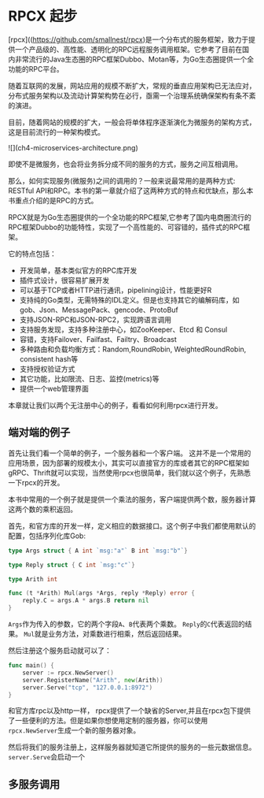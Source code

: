 # RPCX 起步

[rpcx]((https://github.com/smallnest/rpcx)是一个分布式的服务框架，致力于提供一个产品级的、高性能、透明化的RPC远程服务调用框架。它参考了目前在国内非常流行的Java生态圈的RPC框架Dubbo、Motan等，为Go生态圈提供一个全功能的RPC平台。

随着互联网的发展，网站应用的规模不断扩大，常规的垂直应用架构已无法应对，分布式服务架构以及流动计算架构势在必行，亟需一个治理系统确保架构有条不紊的演进。

目前，随着网站的规模的扩大，一般会将单体程序逐渐演化为微服务的架构方式，这是目前流行的一种架构模式。

!\[\]\(ch4-microservices-architecture.png\)

即使不是微服务，也会将业务拆分成不同的服务的方式，服务之间互相调用。

那么，如何实现服务\(微服务\)之间的调用的？一般来说最常用的是两种方式: RESTful API和RPC。本书的第一章就介绍了这两种方式的特点和优缺点，那么本书重点介绍的是RPC的方式。

RPCX就是为Go生态圈提供的一个全功能的RPC框架,它参考了国内电商圈流行的RPC框架Dubbo的功能特性，实现了一个高性能的、可容错的，插件式的RPC框架。

它的特点包括：

* 开发简单，基本类似官方的RPC库开发
* 插件式设计，很容易扩展开发
* 可以基于TCP或者HTTP进行通讯，pipelining设计，性能更好R
* 支持纯的Go类型，无需特殊的IDL定义。但是也支持其它的编解码库，如gob、Json、MessagePack、gencode、ProtoBuf
* 支持JSON-RPC和JSON-RPC2，实现跨语言调用
* 支持服务发现，支持多种注册中心，如ZooKeeper、Etcd 和 Consul
* 容错，支持Failover、Failfast、Failtry、Broadcast
* 多种路由和负载均衡方式：Random,RoundRobin, WeightedRoundRobin, consistent hash等
* 支持授权验证方式
* 其它功能，比如限流、日志、监控\(metrics\)等
* 提供一个web管理界面

本章就让我们以两个无注册中心的例子，看看如何利用rpcx进行开发。

## 端对端的例子
首先让我们看一个简单的例子，一个服务器和一个客户端。
这并不是一个常用的应用场景，因为部署的规模太小，其实可以直接官方的库或者其它的RPC框架如gRPC、Thrift就可以实现，当然使用rpcx也很简单，我们就以这个例子，先熟悉一下rpcx的开发。

本书中常用的一个例子就是提供一个乘法的服务，客户端提供两个数，服务器计算这两个数的乘积返回。

首先，和官方库的开发一样，定义相应的数据接口。这个例子中我们都使用默认的配置，包括序列化库Gob:

```go 
type Args struct { A int `msg:"a"` B int `msg:"b"`}

type Reply struct { C int `msg:"c"`}

type Arith int

func (t *Arith) Mul(args *Args, reply *Reply) error { 
    reply.C = args.A * args.B return nil
}
```

`Args`作为传入的参数，它的两个字段`A`、`B`代表两个乘数。
`Reply`的`C`代表返回的结果。
`Mul`就是业务方法，对乘数进行相乘，然后返回结果。


然后注册这个服务启动就可以了：
```go 
func main() { 
    server := rpcx.NewServer() 
    server.RegisterName("Arith", new(Arith)) 
    server.Serve("tcp", "127.0.0.1:8972")
}
```
和官方库rpc以及http一样， rpcx提供了一个缺省的Server,并且在rpcx包下提供了一些便利的方法。但是如果你想使用定制的服务器，你可以使用`rpcx.NewServer`生成一个新的服务器对象。

然后将我们的服务注册上，这样服务器就知道它所提供的服务的一些元数据信息。
`server.Serve`会启动一个

## 多服务调用

